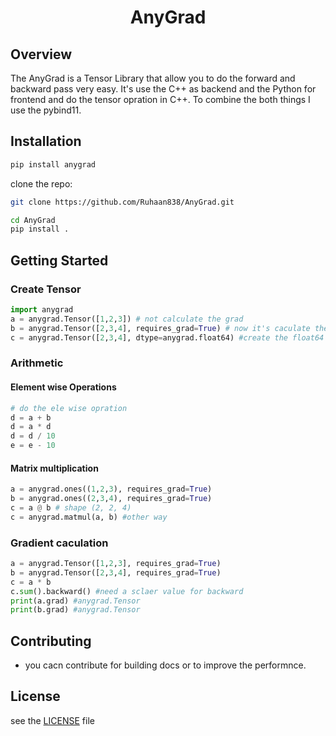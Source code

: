 <div align="center">

# AnyGrad

</div>

## Overview
The AnyGrad is a Tensor Library that allow you to do the forward and backward pass very easy.
It's use the C++ as backend and the Python for frontend and do the tensor opration in C++. To combine the both things I use the pybind11.
## Installation
```bash
pip install anygrad
```
clone the repo:
```bash
git clone https://github.com/Ruhaan838/AnyGrad.git
```
```bash
cd AnyGrad
pip install .
```
## Getting Started
### Create Tensor
```python
import anygrad
a = anygrad.Tensor([1,2,3]) # not calculate the grad
b = anygrad.Tensor([2,3,4], requires_grad=True) # now it's caculate the grad
c = anygrad.Tensor([2,3,4], dtype=anygrad.float64) #create the float64 tensor
```
### Arithmetic
#### Element wise Operations
```python
# do the ele wise opration
d = a + b
d = a * d
d = d / 10
e = e - 10
```
#### Matrix multiplication
```python
a = anygrad.ones((1,2,3), requires_grad=True)
b = anygrad.ones((2,3,4), requires_grad=True)
c = a @ b # shape (2, 2, 4)
c = anygrad.matmul(a, b) #other way
```
### Gradient caculation
```python
a = anygrad.Tensor([1,2,3], requires_grad=True)
b = anygrad.Tensor([2,3,4], requires_grad=True)
c = a * b 
c.sum().backward() #need a sclaer value for backward
print(a.grad) #anygrad.Tensor
print(b.grad) #anygrad.Tensor
```

## Contributing

- you cacn contribute for building docs or to improve the performnce.

## License
see the [LICENSE](LICENSE) file 

